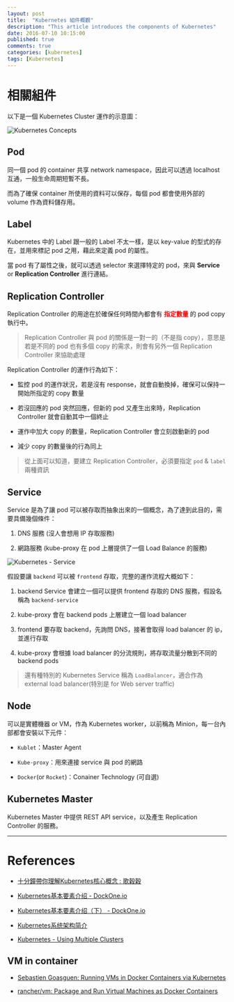 ```yaml
---
layout: post
title:  "Kubernetes 組件概觀"
description: "This article introduces the components of Kubernetes"
date: 2016-07-10 10:15:00
published: true
comments: true
categories: [kubernetes]
tags: [Kubernetes]
---
```


相關組件
=======

以下是一個 Kubernetes Cluster 運作的示意圖：

![Kubernetes Concepts](http://read.html5.qq.com/image?src=forum&q=5&r=0&imgflag=7&imageUrl=http://mmbiz.qpic.cn/mmbiz/A1HKVXsfHNlp7AL9YFV5qLicaaGmBKIJGOvBacjP6Zs7PlWNysKbXPV44Adkv31w7lQICeUYzUJCWBXwIEW13Aw/0?wx_fmt=png)

## Pod

同一個 pod 的 container 共享 network namespace，因此可以透過 localhost 互通，一般生命周期短暫不長。

而為了確保 container 所使用的資料可以保存，每個 pod 都會使用外部的 volume 作為資料儲存用。

## Label

Kubernetes 中的 Label 跟一般的 Label 不太一樣，是以 key-value 的型式的存在，並用來標記 pod 之用，藉此來定義 pod 的屬性。

當 pod 有了屬性之後，就可以透過 selector 來選擇特定的 pod，來與 **Service** or **Replication Controller** 進行連結。

## Replication Controller

Replication Controller 的用途在於確保任何時間內都會有 **<font color='red'>指定數量</font>** 的 pod copy 執行中。

> Replication Controller 與 pod 的關係是一對一的（不是指 copy），意思是若是不同的 pod 也有多個 copy 的需求，則會有另外一個 Replication Controller 來協助處理

Replication Controller 的運作行為如下：

- 監控 pod 的運作狀況，若是沒有 response，就會自動換掉，確保可以保持一開始所指定的 copy 數量

- 若沒回應的 pod 突然回應，但新的 pod 又產生出來時，Replication Controller 就會自動其中一個終止

- 運作中加大 copy 的數量，Replication Controller 會立刻啟動新的 pod

- 減少 copy 的數量後的行為同上

> 從上面可以知道，要建立 Replication Controller，必須要指定 `pod` & `label` 兩種資訊

## Service

Service 是為了讓 pod 可以被存取而抽象出來的一個概念，為了達到此目的，需要具備幾個條件：

1. DNS 服務 (沒人會想用 IP 存取服務)

2. 網路服務 (kube-proxy 在 pod 上層提供了一個 Load Balance 的服務)

![Kubernetes - Service](http://read.html5.qq.com/image?src=forum&q=5&r=0&imgflag=7&imageUrl=http://mmbiz.qpic.cn/mmbiz/A1HKVXsfHNlp7AL9YFV5qLicaaGmBKIJG8kpzP7WgncG37ZvEvexJG79icfzTHbTXxvO3n1NrmHZcEtNUO50Wv5w/0?wx_fmt=gif)

假設要讓 `backend` 可以被 `frontend` 存取，完整的運作流程大概如下：

1. backend Service 會建立一個可以提供 frontend 存取的 DNS 服務，假設名稱為 `backend-service`

2. kube-proxy 會在 backend pods 上層建立一個 load balancer

3. frontend 要存取 backend，先詢問 DNS，接著會取得 load balancer 的 ip，並進行存取

4. kube-proxy 會根據 load balancer 的分流規則，將存取流量分散到不同的 backend pods

> 還有種特別的 Kubernetes Service 稱為 `LoadBalancer`，適合作為 external load balancer(特別是 for Web server traffic)

## Node

可以是實體機器 or VM，作為 Kubernetes worker，以前稱為 Minion，每一台內部都會安裝以下元件：

- `Kublet`：Master Agent

- `Kube-proxy`：用來連接 service 與 pod 的網路

- `Docker`(or `Rocket`)：Conainer Technology (可自選)

## Kubernetes Master

Kubernetes Master 中提供 REST API service，以及產生 Replication Controller 的服務。

-------------------------------------------------------------------

References
==========

- [十分鐘帶你理解Kubernetes核心概念 : 歌穀穀](http://www.gegugu.com/2016/01/06/9845.html)

- [Kubernetes基本要素介绍 - DockOne.io](http://dockone.io/article/1260)

- [Kubernetes基本要素介绍（下） - DockOne.io](http://dockone.io/article/1281)

- [Kubernetes系统架构简介](http://www.infoq.com/cn/articles/Kubernetes-system-architecture-introduction)

- [Kubernetes - Using Multiple Clusters](http://kubernetes.io/docs/admin/multi-cluster/)

## VM in container

- [Sebastien Goasguen: Running VMs in Docker Containers via Kubernetes](http://sebgoa.blogspot.tw/2015/05/running-vms-in-docker-containers-via.html)

- [rancher/vm: Package and Run Virtual Machines as Docker Containers](https://github.com/rancher/vm)
